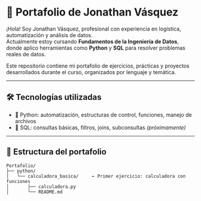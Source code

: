 # 🧠 Portafolio de Jonathan Vásquez

¡Hola! Soy Jonathan Vásquez, profesional con experiencia en logística, automatización y análisis de datos.  
Actualmente estoy cursando **Fundamentos de la Ingeniería de Datos**, donde aplico herramientas como **Python** y **SQL** para resolver problemas reales de datos.

Este repositorio contiene mi portafolio de ejercicios, prácticas y proyectos desarrollados durante el curso, organizados por lenguaje y temática.

---

## 🛠️ Tecnologías utilizadas

- 🐍 Python: automatización, estructuras de control, funciones, manejo de archivos
- 🔵 SQL: consultas básicas, filtros, joins, subconsultas *(próximamente)*

---

## 📂 Estructura del portafolio

```plaintext
Portafolio/
├── python/
│   └── calculadora_basica/     ← Primer ejercicio: calculadora con funciones
│       ├── calculadora.py
│       └── README.md

